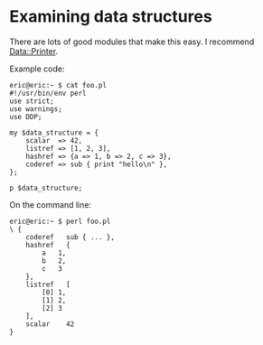 # Examining data structures

There are lots of good modules that make this easy. I recommend
[Data::Printer](https://metacpan.org/pod/Data::Printer).

Example code:

    eric@eric:~ $ cat foo.pl 
    #!/usr/bin/env perl
    use strict;
    use warnings;
    use DDP;

    my $data_structure = {
        scalar  => 42,
        listref => [1, 2, 3],
        hashref => {a => 1, b => 2, c => 3},
        coderef => sub { print "hello\n" },
    };

    p $data_structure;

On the command line:

    eric@eric:~ $ perl foo.pl 
    \ {
        coderef   sub { ... },
        hashref   {
            a   1,
            b   2,
            c   3
        },
        listref   [
            [0] 1,
            [1] 2,
            [2] 3
        ],
        scalar    42
    }


